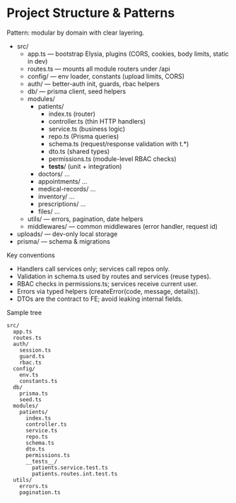 # Project Structure & Patterns

Pattern: modular by domain with clear layering.

- src/
  - app.ts — bootstrap Elysia, plugins (CORS, cookies, body limits, static in dev)
  - routes.ts — mounts all module routers under /api
  - config/ — env loader, constants (upload limits, CORS)
  - auth/ — better-auth init, guards, rbac helpers
  - db/ — prisma client, seed helpers
  - modules/
    - patients/
      - index.ts (router)
      - controller.ts (thin HTTP handlers)
      - service.ts (business logic)
      - repo.ts (Prisma queries)
      - schema.ts (request/response validation with t.*)
      - dto.ts (shared types)
      - permissions.ts (module-level RBAC checks)
      - __tests__/ (unit + integration)
    - doctors/ …
    - appointments/ …
    - medical-records/ …
    - inventory/ …
    - prescriptions/ …
    - files/ …
  - utils/ — errors, pagination, date helpers
  - middlewares/ — common middlewares (error handler, request id)
- uploads/ — dev-only local storage
- prisma/ — schema & migrations

Key conventions
- Handlers call services only; services call repos only.
- Validation in schema.ts used by routes and services (reuse types).
- RBAC checks in permissions.ts; services receive current user.
- Errors via typed helpers (createError(code, message, details)).
- DTOs are the contract to FE; avoid leaking internal fields.

Sample tree
```text path=null start=null
src/
  app.ts
  routes.ts
  auth/
    session.ts
    guard.ts
    rbac.ts
  config/
    env.ts
    constants.ts
  db/
    prisma.ts
    seed.ts
  modules/
    patients/
      index.ts
      controller.ts
      service.ts
      repo.ts
      schema.ts
      dto.ts
      permissions.ts
      __tests__/
        patients.service.test.ts
        patients.routes.int.test.ts
  utils/
    errors.ts
    pagination.ts
```
